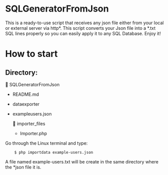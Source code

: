 # SQLGeneratorFromJson

This is a ready-to-use script that receives any json file either from your local or external server via http*.
This script  converts your Json file into a *.txt SQL lines properly so you can easily apply it to any SQL Database.
Enjoy it!

# How to start

Directory:
-

:open_file_folder: SQLGeneratorFromJson
- README.md
- dataexporter
- exampleusers.json
   
    :open_file_folder: importer_files
    - Importer.php


Go through the Linux terminal and type:
```terminal
    $ php importdata example-users.json
```
A file named example-users.txt will be create in the same directory where the *json file it is.
